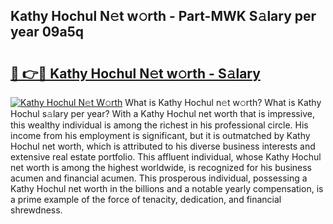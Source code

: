 ## Kathy Hochul N𝚎t w𝚘rth - Part-MWK S𝚊lary per year 09a5q

# <h2><a href="http://gc0gc4.nevu.top/?p=Kathy+Hochul">🔗 👉🔴 Kathy Hochul N𝚎t w𝚘rth - S𝚊lary</a></h2>

[![Kathy Hochul N𝚎t W𝚘rth](https://i.imgur.com/Oavwk0R.jpeg)](http://gc0gc4.nevu.top/?p=Kathy+Hochul)
What is Kathy Hochul n𝚎t w𝚘rth? What is Kathy Hochul s𝚊lary per year?
With a Kathy Hochul net worth that is impressive, this wealthy individual is among the richest in his professional circle. His income from his employment is significant, but it is outmatched by Kathy Hochul net worth, which is attributed to his diverse business interests and extensive real estate portfolio. This affluent individual, whose Kathy Hochul net worth is among the highest worldwide, is recognized for his business acumen and financial acumen. This prosperous individual, possessing a Kathy Hochul net worth in the billions and a notable yearly compensation, is a prime example of the force of tenacity, dedication, and financial shrewdness.
